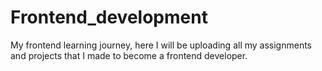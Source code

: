 # Frontend_development
My frontend learning journey, here I will be uploading all my assignments and projects that I made to become a frontend developer.
